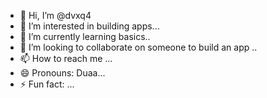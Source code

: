- 👋 Hi, I’m @dvxq4
- 👀 I’m interested in building apps...
- 🌱 I’m currently learning basics..
- 💞️ I’m looking to collaborate on someone to build an app ..
- 📫 How to reach me ...
- 😄 Pronouns: Duaa...
- ⚡ Fun fact: ...

<!---
dvxq4/dvxq4 is a ✨ special ✨ repository because its `README.md` (this file) appears on your GitHub profile.
You can click the Preview link to take a look at your changes.
--->
